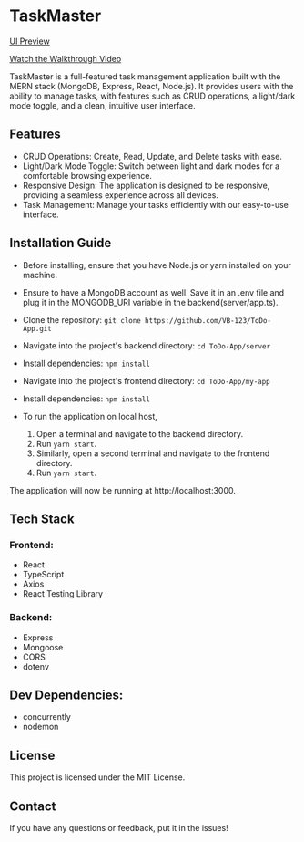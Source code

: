 # TaskMaster
[UI Preview](https://drive.google.com/file/d/1o1OXoQi-Ijzf9VXhJfQTVjCrHn_AnNYR/view?usp=sharing)

[Watch the Walkthrough Video](https://drive.google.com/file/d/1SbQUpkcXUkoXfC4yU60HR1PKfW51BmdM/view?usp=sharing)

TaskMaster is a full-featured task management application built with the MERN stack (MongoDB, Express, React, Node.js). It provides users with the ability to manage tasks, with features such as CRUD operations, a light/dark mode toggle, and a clean, intuitive user interface.

## Features
- CRUD Operations: Create, Read, Update, and Delete tasks with ease.
- Light/Dark Mode Toggle: Switch between light and dark modes for a comfortable browsing experience.
- Responsive Design: The application is designed to be responsive, providing a seamless experience across all devices.
- Task Management: Manage your tasks efficiently with our easy-to-use interface.

## Installation Guide
- Before installing, ensure that you have Node.js or yarn installed on your machine.
- Ensure to have a MongoDB account as well. Save it in an .env file and plug it in the MONGODB_URI variable in the backend(server/app.ts).

- Clone the repository:
  `git clone https://github.com/VB-123/ToDo-App.git`
- Navigate into the project's backend directory:
  `cd ToDo-App/server`
- Install dependencies:
  `npm install`
- Navigate into the project's frontend directory:
  `cd ToDo-App/my-app`
- Install dependencies:
  `npm install`
- To run the application on local host,
  1. Open a terminal and navigate to the backend directory.
  2. Run `yarn start`.
  3. Similarly, open a second terminal and navigate to the frontend directory.
  4. Run `yarn start`.

The application will now be running at http://localhost:3000.

## Tech Stack
### Frontend:
- React
- TypeScript
- Axios
- React Testing Library
  
### Backend:
- Express
- Mongoose
- CORS
- dotenv

## Dev Dependencies:

- concurrently
- nodemon
  
## License
This project is licensed under the MIT License.

## Contact
If you have any questions or feedback, put it in the issues!
